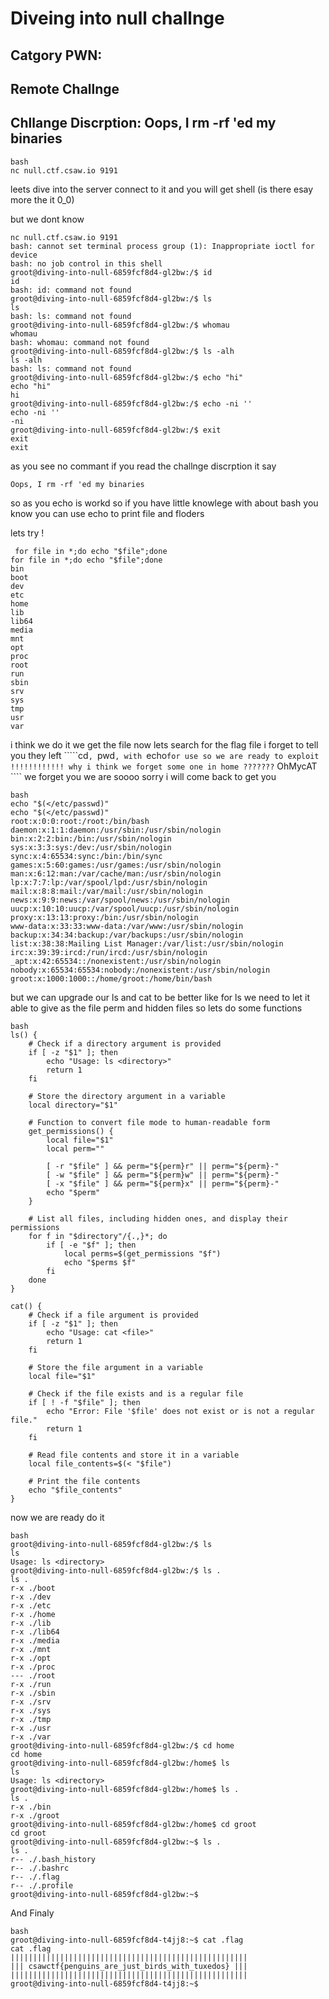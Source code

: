 # Diveing into null challnge
## Catgory PWN:
## Remote Challnge
## Chllange Discrption: Oops, I rm -rf 'ed my binaries
```
bash
nc null.ctf.csaw.io 9191
```

leets dive into the server
connect to it and you will get shell (is there esay more the it 0_0)

but we dont know

````
nc null.ctf.csaw.io 9191
bash: cannot set terminal process group (1): Inappropriate ioctl for device
bash: no job control in this shell
groot@diving-into-null-6859fcf8d4-gl2bw:/$ id
id
bash: id: command not found
groot@diving-into-null-6859fcf8d4-gl2bw:/$ ls
ls
bash: ls: command not found
groot@diving-into-null-6859fcf8d4-gl2bw:/$ whomau
whomau
bash: whomau: command not found
groot@diving-into-null-6859fcf8d4-gl2bw:/$ ls -alh
ls -alh
bash: ls: command not found
groot@diving-into-null-6859fcf8d4-gl2bw:/$ echo "hi"
echo "hi"
hi
groot@diving-into-null-6859fcf8d4-gl2bw:/$ echo -ni ''
echo -ni ''
-ni
groot@diving-into-null-6859fcf8d4-gl2bw:/$ exit
exit
exit
````

as you see no commant if you read the challnge discrption it say

```` Oops, I rm -rf 'ed my binaries ````


so as you echo is workd so if you have little knowlege with about bash
you know you can use echo to print file and floders

lets try !

````
 for file in *;do echo "$file";done
for file in *;do echo "$file";done
bin
boot
dev
etc
home
lib
lib64
media
mnt
opt
proc
root
run
sbin
srv
sys
tmp
usr
var
`````
i think we do it we get the file now lets search for the flag file i forget to tell you they left `````cd````, ````pwd````, with ````echo````
for use so we are ready to exploit !!!!!!!!!!!! why i think we forget some one in home ???????
```` OhMycAT ```` we forget you we are soooo sorry i will come back to get you 

````
bash
echo "$(</etc/passwd)"
echo "$(</etc/passwd)"
root:x:0:0:root:/root:/bin/bash
daemon:x:1:1:daemon:/usr/sbin:/usr/sbin/nologin
bin:x:2:2:bin:/bin:/usr/sbin/nologin
sys:x:3:3:sys:/dev:/usr/sbin/nologin
sync:x:4:65534:sync:/bin:/bin/sync
games:x:5:60:games:/usr/games:/usr/sbin/nologin
man:x:6:12:man:/var/cache/man:/usr/sbin/nologin
lp:x:7:7:lp:/var/spool/lpd:/usr/sbin/nologin
mail:x:8:8:mail:/var/mail:/usr/sbin/nologin
news:x:9:9:news:/var/spool/news:/usr/sbin/nologin
uucp:x:10:10:uucp:/var/spool/uucp:/usr/sbin/nologin
proxy:x:13:13:proxy:/bin:/usr/sbin/nologin
www-data:x:33:33:www-data:/var/www:/usr/sbin/nologin
backup:x:34:34:backup:/var/backups:/usr/sbin/nologin
list:x:38:38:Mailing List Manager:/var/list:/usr/sbin/nologin
irc:x:39:39:ircd:/run/ircd:/usr/sbin/nologin
_apt:x:42:65534::/nonexistent:/usr/sbin/nologin
nobody:x:65534:65534:nobody:/nonexistent:/usr/sbin/nologin
groot:x:1000:1000::/home/groot:/home/bin/bash
````
but  we can upgrade our ls and cat to be better like for ls we need to let it able to give as the file perm and hidden files so lets do some functions

````
bash
ls() {
    # Check if a directory argument is provided
    if [ -z "$1" ]; then
        echo "Usage: ls <directory>"
        return 1
    fi

    # Store the directory argument in a variable
    local directory="$1"

    # Function to convert file mode to human-readable form
    get_permissions() {
        local file="$1"
        local perm=""

        [ -r "$file" ] && perm="${perm}r" || perm="${perm}-"
        [ -w "$file" ] && perm="${perm}w" || perm="${perm}-"
        [ -x "$file" ] && perm="${perm}x" || perm="${perm}-"
        echo "$perm"
    }

    # List all files, including hidden ones, and display their permissions
    for f in "$directory"/{.,}*; do
        if [ -e "$f" ]; then
            local perms=$(get_permissions "$f")
            echo "$perms $f"
        fi
    done
}

cat() {
    # Check if a file argument is provided
    if [ -z "$1" ]; then
        echo "Usage: cat <file>"
        return 1
    fi

    # Store the file argument in a variable
    local file="$1"

    # Check if the file exists and is a regular file
    if [ ! -f "$file" ]; then
        echo "Error: File '$file' does not exist or is not a regular file."
        return 1
    fi

    # Read file contents and store it in a variable
    local file_contents=$(< "$file")

    # Print the file contents
    echo "$file_contents"
}
````

now we are ready do it 
````
bash
groot@diving-into-null-6859fcf8d4-gl2bw:/$ ls
ls
Usage: ls <directory>
groot@diving-into-null-6859fcf8d4-gl2bw:/$ ls .
ls .
r-x ./boot
r-x ./dev
r-x ./etc
r-x ./home
r-x ./lib
r-x ./lib64
r-x ./media
r-x ./mnt
r-x ./opt
r-x ./proc
--- ./root
r-x ./run
r-x ./sbin
r-x ./srv
r-x ./sys
r-x ./tmp
r-x ./usr
r-x ./var
groot@diving-into-null-6859fcf8d4-gl2bw:/$ cd home
cd home
groot@diving-into-null-6859fcf8d4-gl2bw:/home$ ls
ls
Usage: ls <directory>
groot@diving-into-null-6859fcf8d4-gl2bw:/home$ ls .
ls .
r-x ./bin
r-x ./groot
groot@diving-into-null-6859fcf8d4-gl2bw:/home$ cd groot
cd groot
groot@diving-into-null-6859fcf8d4-gl2bw:~$ ls .
ls .
r-- ./.bash_history
r-- ./.bashrc
r-- ./.flag
r-- ./.profile
groot@diving-into-null-6859fcf8d4-gl2bw:~$
````

And Finaly
`````
bash
groot@diving-into-null-6859fcf8d4-t4jj8:~$ cat .flag
cat .flag
|||||||||||||||||||||||||||||||||||||||||||||||||||||
||| csawctf{penguins_are_just_birds_with_tuxedos} |||
|||||||||||||||||||||||||||||||||||||||||||||||||||||
groot@diving-into-null-6859fcf8d4-t4jj8:~$
`````
